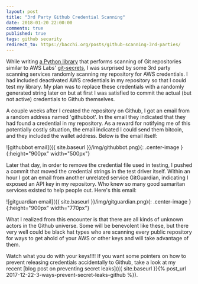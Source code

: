```yaml
---
layout: post
title: "3rd Party Github Credential Scanning"
date: 2018-01-20 22:00:00
comments: true
published: true
tags: github security
redirect_to: https://bacchi.org/posts/github-scanning-3rd-parties/
---
```


While writing [a Python library](https://github.com/mbacchi/python-git-secrets)
that performs scanning of Git repositories similar to AWS Labs'
[git-secrets](https://github.com/awslabs/git-secrets), I was surprised by some
3rd party scanning services randomly scanning my repository for AWS credentials.
I had included deactivated AWS credentials in my repository so that I could test
my library. My plan was to replace these credentials with a randomly generated
string later on but at first I was satisfied to commit the actual (but not
active) credentials to Github themselves.

A couple weeks after I created the repository on Github, I got an email from a
random address named 'githubbot'. In the email they indicated that they had
found a credential in my repository. As a reward for notifying me of this
potentially costly situation, the email indicated I could send them bitcoin, and
they included the wallet address. Below is the email itself:

![githubbot email]({{ site.baseurl }}/img/githubbot.png){: .center-image }{:height="900px" width="500px"}

Later that day, in order to remove the credential file used in testing, I pushed
a commit that moved the credential strings in the test driver itself. Within an
hour I got an email from another unrelated service GitGuardian, indicating I
exposed an API key in my repository. Who knew so many good samaritan services
existed to help people out. Here's this email:

![gitguardian email]({{ site.baseurl }}/img/gitguardian.png){: .center-image }{:height="900px" width="770px"}

What I realized from this encounter is that there are all kinds of unknown
actors in the Github universe. Some will be benevolent like these, but there
very well could be black hat types who are scanning every public repository for
ways to get ahold of your AWS or other keys and will take advantage of them.

Watch what you do with your keys!!!! If you want some pointers on how to prevent
releasing credentials accidentally to Github, take a look at my recent [blog
post on preventing secret leaks]({{ site.baseurl }}{% post_url
2017-12-22-3-ways-prevent-secret-leaks-github %}).
